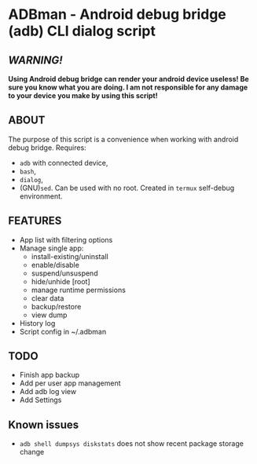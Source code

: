 # ADBman - Android debug bridge (adb) CLI dialog script
## *WARNING!*
**Using Android debug bridge can render your android device useless! Be sure you know what you are doing. I am not responsible for any damage to your device you make by using this script!**

## ABOUT
The purpose of this script is a convenience when working with android debug bridge.
Requires:
* `adb` with connected device,
* `bash`,
* `dialog`,
* (GNU)`sed`.
Can be used with no root. 
Created in `termux` self-debug environment.

## FEATURES
* App list with filtering options
* Manage single app:
    * install-existing/uninstall
    * enable/disable
    * suspend/unsuspend
    * hide/unhide [root]
    * manage runtime permissions
    * clear data
    * backup/restore
    * view dump
* History log
* Script config in ~/.adbman

## TODO
* Finish app backup
* Add per user app management
* Add adb log view
* Add Settings 

## Known issues
* `adb shell dumpsys diskstats` does not show recent package storage change


